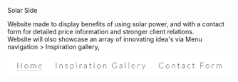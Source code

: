 Solar Side  

Website made to display benefits of using solar power, and with a contact form for detailed price information and stronger client relations.  
Website will olso showcase an array of innovating idea's via Menu navigation > Inspiration gallery,  
 <img src="images/menunav.png">